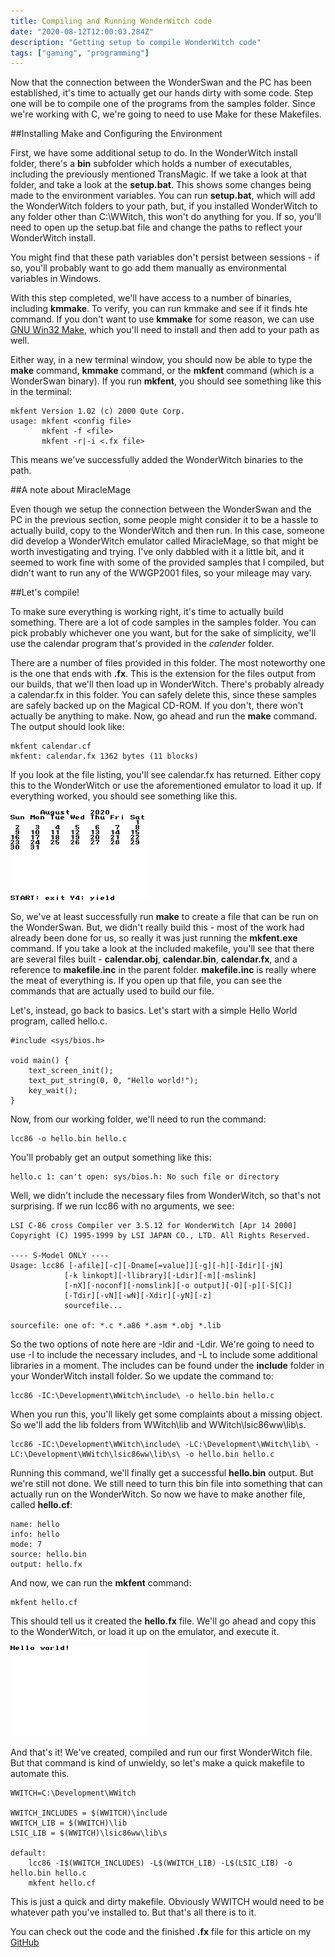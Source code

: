 ```yaml
---
title: Compiling and Running WonderWitch code
date: "2020-08-12T12:00:03.284Z"
description: "Getting setup to compile WonderWitch code"
tags: ["gaming", "programming"]
---
```


Now that the connection between the WonderSwan and the PC has been established, it's time
to actually get our hands dirty with some code.  Step one will be to compile one of the
programs from the samples folder.  Since we're working with C, we're going to need to use
Make for these Makefiles.

##Installing Make and Configuring the Environment

First, we have some additional setup to do.  In the WonderWitch install folder, there's a
**bin** subfolder which holds a number of executables, including the previously mentioned
TransMagic.  If we take a look at that folder, and take a look at the **setup.bat**.  This
shows some changes being made to the environment variables.  You can run **setup.bat**,
which will add the WonderWitch folders to your path, but, if you installed WonderWitch
to any folder other than C:\WWitch, this won't do anything for you.  If so, you'll need
to open up the setup.bat file and change the paths to reflect your WonderWitch install.

You might find that these path variables don't persist between sessions - if so, you'll
probably want to go add them manually as environmental variables in Windows.

With this step completed, we'll have access to a number of binaries, including **kmmake**.
To verify, you can run kmmake and see if it finds hte command.  If you don't want to use
**kmmake** for some reason, we can use [GNU Win32 Make](http://gnuwin32.sourceforge.net/packages/make.htm),
which you'll need to install and then add to your path as well.

Either way, in a new terminal window, you should now be able to type the **make** command,
**kmmake** command, or the **mkfent** command (which is a WonderSwan binary).
If you run **mkfent**, you should see something like this in the terminal:

    mkfent Version 1.02 (c) 2000 Qute Corp.
    usage: mkfent <config file>
           mkfent -f <file>
           mkfent -r|-i <.fx file>

This means we've successfully added the WonderWitch binaries to the path.

##A note about MiracleMage

Even though we setup the connection between the WonderSwan and the PC in the previous section,
some people might consider it to be a hassle to actually build, copy to the WonderWitch and
then run.  In this case, someone did develop a WonderWitch emulator called MiracleMage, so
that might be worth investigating and trying.  I've only dabbled with it a little bit, and
it seemed to work fine with some of the provided samples that I compiled, but didn't want
to run any of the WWGP2001 files, so your mileage may vary.

##Let's compile!

To make sure everything is working right, it's time to actually build something.  There are
a lot of code samples in the samples folder.  You can pick probably whichever one you want,
but for the sake of simplicity, we'll use the calendar program that's provided
in the _calender_ folder.

There are a number of files provided in this folder.  The most noteworthy one is the one that
ends with **.fx**.  This is the extension for the files output from our builds, that we'll
then load up in WonderWitch.  There's probably already a calendar.fx in this folder.  You can
safely delete this, since these samples are safely backed up on the Magical CD-ROM.  If you
don't, there won't actually be anything to make.  Now, go ahead and run the **make** command.
The output should look like:

    mkfent calendar.cf
    mkfent: calendar.fx 1362 bytes (11 blocks)

If you look at the file listing, you'll see calendar.fx has returned.  Either copy this to
the WonderWitch or use the aforementioned emulator to load it up.  If everything worked,
you should see something like this.

![Calendar](calendar.png)

So, we've at least successfully run **make** to create a file that can be run on the WonderSwan.
But, we didn't really build this - most of the work had already been done for us, so really it
was just running the **mkfent.exe** command.  If you take a look at the included makefile, you'll
see that there are several files built - **calendar.obj**, **calendar.bin**, **calendar.fx**, and
a reference to **makefile.inc** in the parent folder.  **makefile.inc** is really where the meat
of everything is.  If you open up that file, you can see the commands that are actually used
to build our file.

Let's, instead, go back to basics.  Let's start with a simple Hello World program, called hello.c.

    #include <sys/bios.h>

    void main() {
        text_screen_init();
        text_put_string(0, 0, "Hello world!");
        key_wait();
    }

Now, from our working folder, we'll need to run the command:

    lcc86 -o hello.bin hello.c

You'll probably get an output something like this:

    hello.c 1: can't open: sys/bios.h: No such file or directory

Well, we didn't include the necessary files from WonderWitch, so that's not surprising.
If we run lcc86 with no arguments, we see:

    LSI C-86 cross Compiler ver 3.5.12 for WonderWitch [Apr 14 2000]
    Copyright (C) 1995-1999 by LSI JAPAN CO., LTD. All Rights Reserved.

    ---- S-Model ONLY ----
    Usage: lcc86 [-afile][-c][-Dname[=value]][-g][-h][-Idir][-jN]
                [-k linkopt][-llibrary][-Ldir][-m][-mslink]
                [-nX][-noconf][-nomslink][-o output][-O][-p][-S[C]]
                [-Tdir][-vN][-wN][-Xdir][-yN][-z]
                sourcefile...

    sourcefile: one of: *.c *.a86 *.asm *.obj *.lib

So the two options of note here are -Idir and -Ldir.  We're going to need to use -I to
include the necessary includes, and -L to include some additional libraries in a moment.
The includes can be found under the **include** folder in your WonderWitch install folder.
So we update the command to:

    lcc86 -IC:\Development\WWitch\include\ -o hello.bin hello.c

When you run this, you'll likely get some complaints about a missing object.  So we'll add
the lib folders from WWitch\lib and WWitch\lsic86ww\lib\s.

    lcc86 -IC:\Development\WWitch\include\ -LC:\Development\WWitch\lib\ -LC:\Development\WWitch\lsic86ww\lib\s\ -o hello.bin hello.c

Running this command, we'll finally get a successful **hello.bin** output.  But we're
still not done.  We still need to turn this bin file into something that can actually
run on the WonderWitch.  So now we have to make another file, called **hello.cf**:

    name: hello
    info: hello
    mode: 7
    source: hello.bin
    output: hello.fx

And now, we can run the **mkfent** command:

    mkfent hello.cf

This should tell us it created the **hello.fx** file.  We'll go ahead and copy this to
the WonderWitch, or load it up on the emulator, and execute it.

![Hello world](hello.png)

And that's it!  We've created, compiled and run our first WonderWitch file.  But that
command is kind of unwieldy, so let's make a quick makefile to automate this.

    WWITCH=C:\Development\WWitch

    WWITCH_INCLUDES = $(WWITCH)\include
    WWITCH_LIB = $(WWITCH)\lib
    LSIC_LIB = $(WWITCH)\lsic86ww\lib\s

    default:
        lcc86 -I$(WWITCH_INCLUDES) -L$(WWITCH_LIB) -L$(LSIC_LIB) -o hello.bin hello.c
        mkfent hello.cf

This is just a quick and dirty makefile.  Obviously WWITCH would need to be whatever path
you've installed to.  But that's all there is to it.

You can check out the code and the finished **.fx** file for this article on my [GitHub](https://github.com/dwalizer/wonderwitch)